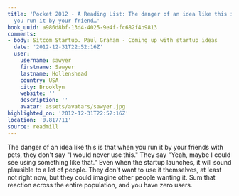 ```yaml
---
title: 'Pocket 2012 - A Reading List: The danger of an idea like this is that when
  you run it by your friend…'
book_uuid: a986d8bf-13d4-4025-9e4f-fc682f4b9813
comments:
- body: Sitcom Startup. Paul Graham - Coming up with startup ideas
  date: '2012-12-31T22:52:16Z'
  user:
    username: sawyer
    firstname: Sawyer
    lastname: Hollenshead
    country: USA
    city: Brooklyn
    website: ''
    description: ''
    avatar: assets/avatars/sawyer.jpg
highlighted_on: '2012-12-31T22:52:16Z'
location: '0.817711'
source: readmill
---
```


The danger of an idea like this is that when you run it by your friends with pets, they don't say "I would never use this." They say "Yeah, maybe I could see using something like that." Even when the startup launches, it will sound plausible to a lot of people. They don't want to use it themselves, at least not right now, but they could imagine other people wanting it. Sum that reaction across the entire population, and you have zero users.